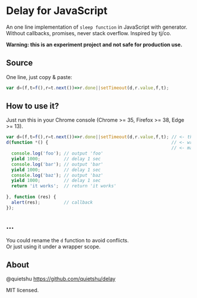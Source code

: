 # Delay for JavaScript
An one line implementation of `sleep function` in JavaScript with generator.  
Without callbacks, promises, never stack overflow. Inspired by tj/co.

__Warning: this is an experiment project and not safe for production use.__

## Source

One line, just copy & paste:

```javascript
var d=(f,t=f(),r=t.next())=>r.done||setTimeout(d,r.value,f,t); 
```

## How to use it?

Just run this in your Chrome console (Chrome >= 35, Firefox >= 38, Edge >= 13).

```javascript
var d=(f,t=f(),r=t.next())=>r.done||setTimeout(d,r.value,f,t); // <- the source
d(function *() {                                               // <- wrapper
                                                               // <- magic start
  console.log('foo'); // output 'foo'
  yield 1000;         // delay 1 sec
  console.log('bar'); // output 'bar'
  yield 1000;         // delay 1 sec
  console.log('baz'); // output 'baz'
  yield 1000;         // delay 1 sec
  return 'it works';  // return 'it works'
  
}, function (res) {
  alert(res);         // callback
});
```

## ...

You could rename the `d` function to avoid conflicts.  
Or just using it under a wrapper scope. 

## About

@quietshu https://github.com/quietshu/delay

MIT licensed.
